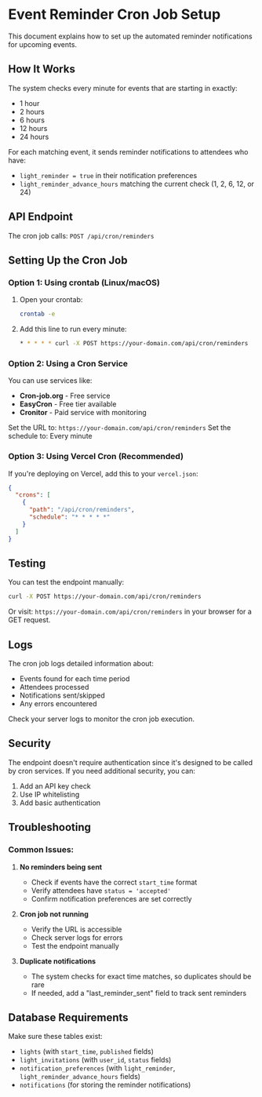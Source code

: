 # Event Reminder Cron Job Setup

This document explains how to set up the automated reminder notifications for upcoming events.

## How It Works

The system checks every minute for events that are starting in exactly:
- 1 hour
- 2 hours  
- 6 hours
- 12 hours
- 24 hours

For each matching event, it sends reminder notifications to attendees who have:
- `light_reminder = true` in their notification preferences
- `light_reminder_advance_hours` matching the current check (1, 2, 6, 12, or 24)

## API Endpoint

The cron job calls: `POST /api/cron/reminders`

## Setting Up the Cron Job

### Option 1: Using crontab (Linux/macOS)

1. Open your crontab:
   ```bash
   crontab -e
   ```

2. Add this line to run every minute:
   ```bash
   * * * * * curl -X POST https://your-domain.com/api/cron/reminders
   ```

### Option 2: Using a Cron Service

You can use services like:
- **Cron-job.org** - Free service
- **EasyCron** - Free tier available
- **Cronitor** - Paid service with monitoring

Set the URL to: `https://your-domain.com/api/cron/reminders`
Set the schedule to: Every minute

### Option 3: Using Vercel Cron (Recommended)

If you're deploying on Vercel, add this to your `vercel.json`:

```json
{
  "crons": [
    {
      "path": "/api/cron/reminders",
      "schedule": "* * * * *"
    }
  ]
}
```

## Testing

You can test the endpoint manually:

```bash
curl -X POST https://your-domain.com/api/cron/reminders
```

Or visit: `https://your-domain.com/api/cron/reminders` in your browser for a GET request.

## Logs

The cron job logs detailed information about:
- Events found for each time period
- Attendees processed
- Notifications sent/skipped
- Any errors encountered

Check your server logs to monitor the cron job execution.

## Security

The endpoint doesn't require authentication since it's designed to be called by cron services. If you need additional security, you can:

1. Add an API key check
2. Use IP whitelisting
3. Add basic authentication

## Troubleshooting

### Common Issues:

1. **No reminders being sent**
   - Check if events have the correct `start_time` format
   - Verify attendees have `status = 'accepted'`
   - Confirm notification preferences are set correctly

2. **Cron job not running**
   - Verify the URL is accessible
   - Check server logs for errors
   - Test the endpoint manually

3. **Duplicate notifications**
   - The system checks for exact time matches, so duplicates should be rare
   - If needed, add a "last_reminder_sent" field to track sent reminders

## Database Requirements

Make sure these tables exist:
- `lights` (with `start_time`, `published` fields)
- `light_invitations` (with `user_id`, `status` fields)
- `notification_preferences` (with `light_reminder`, `light_reminder_advance_hours` fields)
- `notifications` (for storing the reminder notifications) 